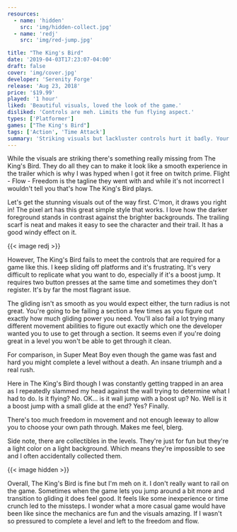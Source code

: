 ```yaml
---
resources:
  - name: 'hidden'
    src: 'img/hidden-collect.jpg'
  - name: 'redj'
    src: 'img/red-jump.jpg'

title: "The King's Bird"
date: '2019-04-03T17:23:07-04:00'
draft: false
cover: 'img/cover.jpg'
developer: 'Serenity Forge'
release: 'Aug 23, 2018'
price: '$19.99'
played: '1 hour'
liked: 'Beautiful visuals, loved the look of the game.'
disliked: 'Controls are meh. Limits the fun flying aspect.'
types: ['Platformer']
games: ["The King's Bird"]
tags: ['Action', 'Time Attack']
summary: 'Striking visuals but lackluster controls hurt it badly. Your movement is restricted too! You must find the exact way the devs wanted you to progress through a section.'
---
```


While the visuals are striking there's something really missing from The King's Bird. They do all they can to make it look like a smooth experience in the trailer which is why I was hyped when I got it free on twitch prime. Flight - Flow - Freedom is the tagline they went with and while it's not incorrect I wouldn't tell you that's how The King's Bird plays.

Let's get the stunning visuals out of the way first. C'mon, it draws you right in! The pixel art has this great simple style that works. I love how the darker foreground stands in contrast against the brighter backgrounds. The trailing scarf is neat and makes it easy to see the character and their trail. It has a good windy effect on it.

{{< image redj >}}

However, The King's Bird fails to meet the controls that are required for a game like this. I keep sliding off platforms and it's frustrating. It's very difficult to replicate what you want to do, especially if it's a boost jump. It requires two button presses at the same time and sometimes they don't register. It's by far the most flagrant issue.

The gliding isn't as smooth as you would expect either, the turn radius is not great. You're going to be failing a section a few times as you figure out exactly how much gliding power you need. You'll also fail a lot trying many different movement abilities to figure out exactly which one the developer wanted you to use to get through a section. It seems even if you're doing great in a level you won't be able to get through it clean.

For comparison, in Super Meat Boy even though the game was fast and hard you might complete a level without a death. An insane triumph and a real rush.

Here in The King's Bird though I was constantly getting trapped in an area as I repeatedly slammed my head against the wall trying to determine what I had to do. Is it flying? No. OK... is it wall jump with a boost up? No. Well is it a boost jump with a small glide at the end? Yes? Finally.

There's too much freedom in movement and not enough leeway to allow you to choose your own path through. Makes me feel, blerg.

Side note, there are collectibles in the levels. They're just for fun but they're a light color on a light background. Which means they're impossible to see and I often accidentally collected them.

{{< image hidden >}}

Overall, The King's Bird is fine but I'm meh on it. I don't really want to rail on the game. Sometimes when the game lets you jump around a bit more and transition to gliding it does feel good. It feels like some inexperience or time crunch led to the missteps. I wonder what a more casual game would have been like since the mechanics are fun and the visuals amazing. If I wasn't so pressured to complete a level and left to the freedom and flow.
